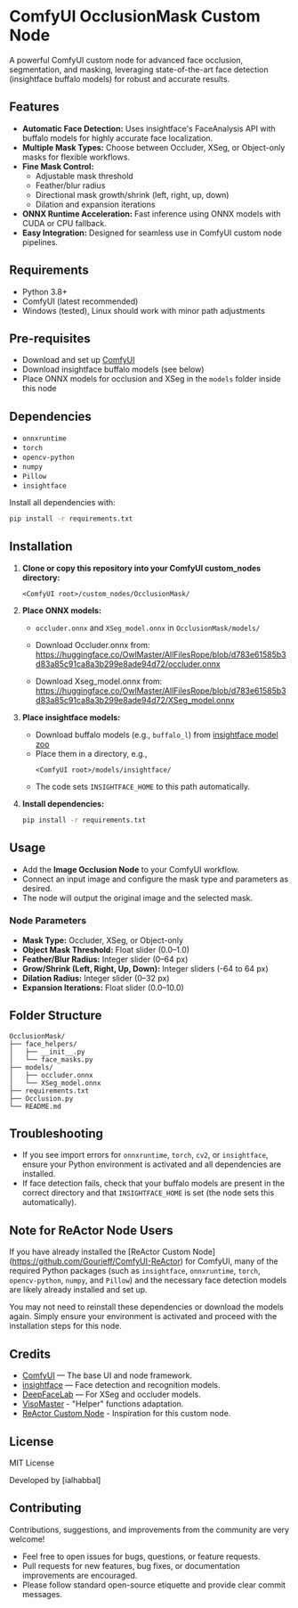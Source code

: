 # ComfyUI OcclusionMask Custom Node

A powerful ComfyUI custom node for advanced face occlusion, segmentation, and masking, leveraging state-of-the-art face detection (insightface buffalo models) for robust and accurate results.

## Features
- **Automatic Face Detection:** Uses insightface's FaceAnalysis API with buffalo models for highly accurate face localization.
- **Multiple Mask Types:** Choose between Occluder, XSeg, or Object-only masks for flexible workflows.
- **Fine Mask Control:**
  - Adjustable mask threshold
  - Feather/blur radius
  - Directional mask growth/shrink (left, right, up, down)
  - Dilation and expansion iterations
- **ONNX Runtime Acceleration:** Fast inference using ONNX models with CUDA or CPU fallback.
- **Easy Integration:** Designed for seamless use in ComfyUI custom node pipelines.

## Requirements
- Python 3.8+
- ComfyUI (latest recommended)
- Windows (tested), Linux should work with minor path adjustments

## Pre-requisites
- Download and set up [ComfyUI](https://github.com/comfyanonymous/ComfyUI)
- Download insightface buffalo models (see below)
- Place ONNX models for occlusion and XSeg in the `models` folder inside this node

## Dependencies
- `onnxruntime`
- `torch`
- `opencv-python`
- `numpy`
- `Pillow`
- `insightface`

Install all dependencies with:
```bash
pip install -r requirements.txt
```

## Installation
1. **Clone or copy this repository into your ComfyUI custom_nodes directory:**
   ```
   <ComfyUI root>/custom_nodes/OcclusionMask/
   ```
2. **Place ONNX models:**
   - `occluder.onnx` and `XSeg_model.onnx` in `OcclusionMask/models/`
   
   - Download Occluder.onnx from: https://huggingface.co/OwlMaster/AllFilesRope/blob/d783e61585b3d83a85c91ca8a3b299e8ade94d72/occluder.onnx
   - Download Xseg_model.onnx from: https://huggingface.co/OwlMaster/AllFilesRope/blob/d783e61585b3d83a85c91ca8a3b299e8ade94d72/XSeg_model.onnx

3. **Place insightface models:**
   - Download buffalo models (e.g., `buffalo_l`) from [insightface model zoo](https://github.com/deepinsight/insightface/tree/master/model_zoo)
   - Place them in a directory, e.g.,
     ```
     <ComfyUI root>/models/insightface/
     ```
   - The code sets `INSIGHTFACE_HOME` to this path automatically.
4. **Install dependencies:**
   ```bash
   pip install -r requirements.txt
   ```

## Usage
- Add the **Image Occlusion Node** to your ComfyUI workflow.
- Connect an input image and configure the mask type and parameters as desired.
- The node will output the original image and the selected mask.

### Node Parameters
- **Mask Type:** Occluder, XSeg, or Object-only
- **Object Mask Threshold:** Float slider (0.0–1.0)
- **Feather/Blur Radius:** Integer slider (0–64 px)
- **Grow/Shrink (Left, Right, Up, Down):** Integer sliders (-64 to 64 px)
- **Dilation Radius:** Integer slider (0–32 px)
- **Expansion Iterations:** Float slider (0.0–10.0)

## Folder Structure
```
OcclusionMask/
├── face_helpers/
│   ├── __init__.py
│   └── face_masks.py
├── models/
│   ├── occluder.onnx
│   └── XSeg_model.onnx
├── requirements.txt
├── Occlusion.py
└── README.md
```

## Troubleshooting
- If you see import errors for `onnxruntime`, `torch`, `cv2`, or `insightface`, ensure your Python environment is activated and all dependencies are installed.
- If face detection fails, check that your buffalo models are present in the correct directory and that `INSIGHTFACE_HOME` is set (the node sets this automatically).

## Note for ReActor Node Users

If you have already installed the [ReActor Custom Node] (https://github.com/Gourieff/ComfyUI-ReActor) for ComfyUI, many of the required Python packages (such as `insightface`, `onnxruntime`, `torch`, `opencv-python`, `numpy`, and `Pillow`) and the necessary face detection models are likely already installed and set up.

You may not need to reinstall these dependencies or download the models again. Simply ensure your environment is activated and proceed with the installation steps for this node.

## Credits

- [ComfyUI](https://github.com/comfyanonymous/ComfyUI) — The base UI and node framework.
- [insightface](https://github.com/deepinsight/insightface) — Face detection and recognition models.
- [DeepFaceLab](https://github.com/iperov/DeepFaceLab) — For XSeg and occluder models.
- [VisoMaster](https://github.com/visomaster/VisoMaster) - "Helper" functions adaptation. 
- [ReActor Custom Node](https://github.com/Gourieff/ComfyUI-ReActor) - Inspiration for this custom node.

## License
MIT License

Developed by [ialhabbal]

## Contributing

Contributions, suggestions, and improvements from the community are very welcome!

- Feel free to open issues for bugs, questions, or feature requests.
- Pull requests for new features, bug fixes, or documentation improvements are encouraged.
- Please follow standard open-source etiquette and provide clear commit messages.
